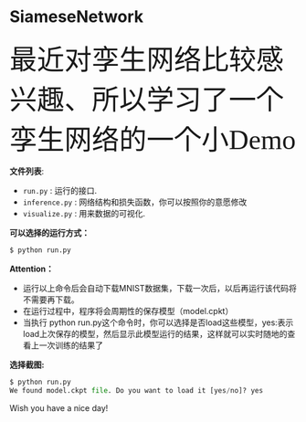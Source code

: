 # SiameseNetwork
<font face="微软雅黑" size=16 >最近对孪生网络比较感兴趣、所以学习了一个孪生网络的一个小Demo</font>

**文件列表**:
* `run.py` : 运行的接口.
* `inference.py` :  网络结构和损失函数，你可以按照你的意愿修改
* `visualize.py` : 用来数据的可视化.

**可以选择的运行方式：**

```python
$ python run.py
```
**Attention：**
* 运行以上命令后会自动下载MNIST数据集，下载一次后，以后再运行该代码将不需要再下载。
* 在运行过程中，程序将会周期性的保存模型（model.cpkt）
* 当执行 python run.py这个命令时，你可以选择是否load这些模型，yes:表示load上次保存的模型，然后显示此模型运行的结果，这样就可以实时随地的查看上一次训练的结果了

**选择截图:**

```python
$ python run.py
We found model.ckpt file. Do you want to load it [yes/no]? yes
```
 Wish you have a nice day!

